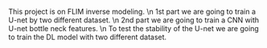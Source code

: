 This project is on FLIM inverse modeling.
\n 1st part we are going to train a U-net by two different dataset.
\n 2nd part we are going to train a CNN with U-net bottle neck features.
\n To test the stability of the U-net we are going to train the DL model with two different dataset.
